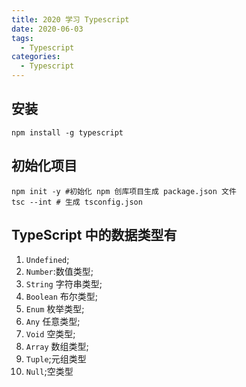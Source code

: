```yaml
---
title: 2020 学习 Typescript
date: 2020-06-03
tags:
  - Typescript
categories:
  - Typescript
---
```


## 安装

```shell
npm install -g typescript
```

## 初始化项目

```shell
npm init -y #初始化 npm 创库项目生成 package.json 文件
tsc --int # 生成 tsconfig.json

```

## TypeScript 中的数据类型有

1. `Undefined`;
2. `Number`:数值类型;
3. `String` 字符串类型;
4. `Boolean` 布尔类型;
5. `Enum` 枚举类型;
6. `Any` 任意类型;
7. `Void` 空类型;
8. `Array` 数组类型;
9. `Tuple`;元组类型
10. `Null`;空类型
